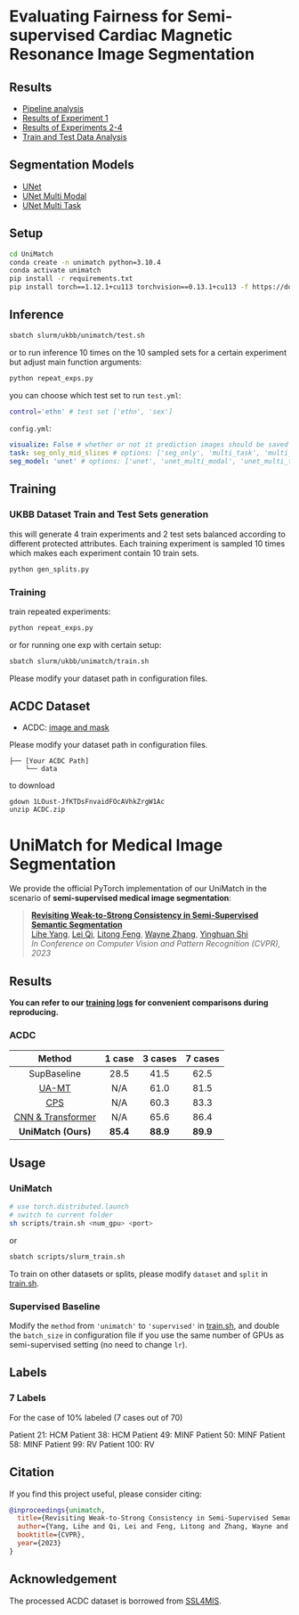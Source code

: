 # Evaluating Fairness for Semi-supervised Cardiac Magnetic Resonance Image Segmentation

## Results

- [Pipeline analysis](./tasks_analysis.ipynb)
- [Results of Experiment 1](./ukbb_exp1_analysis.ipynb)
- [Results of Experiments 2-4](./ukbb_repeated_exps_analysis.ipynb)
- [Train and Test Data Analysis](./ukbb_sets_analysis.ipynb)

## Segmentation Models

- [UNet](./model/unet.py)
- [UNet Multi Modal](./model/unet_multi_modal.py)
- [UNet Multi Task](./model/unet_multi_task.py)

## Setup

```bash
cd UniMatch
conda create -n unimatch python=3.10.4
conda activate unimatch
pip install -r requirements.txt
pip install torch==1.12.1+cu113 torchvision==0.13.1+cu113 -f https://download.pytorch.org/whl/torch_stable.html
```

## Inference

```bash
sbatch slurm/ukbb/unimatch/test.sh
```

or to run inference 10 times on the 10 sampled sets for a certain experiment but adjust main function arguments:
```bash
python repeat_exps.py
```

you can choose which test set to run `test.yml`:
```sh
control='ethn' # test set ['ethn', 'sex']
```

`config.yml`:
```yml
visualize: False # whether or not it prediction images should be saved
task: seg_only_mid_slices # options: ['seg_only', 'multi_task', 'multi_modal', 'seg_only_mid_slices']
seg_model: 'unet' # options: ['unet', 'unet_multi_modal', 'unet_multi_task']
```

## Training

### UKBB Dataset Train and Test Sets generation

this will generate 4 train experiments and 2 test sets balanced according to different protected attributes. Each training experiment is sampled 10 times which makes each experiment contain 10 train sets.

```bash
python gen_splits.py
```

### Training

train repeated experiments:
```bash
python repeat_exps.py
```

or for running one exp with certain setup:
```bash
sbatch slurm/ukbb/unimatch/train.sh
```

Please modify your dataset path in configuration files.

## ACDC Dataset

- ACDC: [image and mask](https://drive.google.com/file/d/1LOust-JfKTDsFnvaidFOcAVhkZrgW1Ac/view?usp=sharing)

Please modify your dataset path in configuration files.

```
├── [Your ACDC Path]
    └── data
```

to download

```
gdown 1LOust-JfKTDsFnvaidFOcAVhkZrgW1Ac
unzip ACDC.zip
```

# UniMatch for Medical Image Segmentation

We provide the official PyTorch implementation of our UniMatch in the scenario of **semi-supervised medical image segmentation**:

> **[Revisiting Weak-to-Strong Consistency in Semi-Supervised Semantic Segmentation](https://arxiv.org/abs/2208.09910)**</br>
> [Lihe Yang](https://liheyoung.github.io), [Lei Qi](http://palm.seu.edu.cn/qilei), [Litong Feng](https://scholar.google.com/citations?user=PnNAAasAAAAJ&hl=en), [Wayne Zhang](http://www.statfe.com), [Yinghuan Shi](https://cs.nju.edu.cn/shiyh/index.htm)</br>
> *In Conference on Computer Vision and Pattern Recognition (CVPR), 2023*


## Results

**You can refer to our [training logs](https://github.com/LiheYoung/UniMatch/blob/main/more-scenarios/medical/training-logs) for convenient comparisons during reproducing.**

### ACDC


| Method                      | 1 case        | 3 cases       | 7 cases       |
| :-------------------------: | :-------: | :-------: | :-------: |
| SupBaseline                 | 28.5      | 41.5      | 62.5      |
| [UA-MT](https://arxiv.org/abs/1907.07034)             | N/A      | 61.0      | 81.5      |
| [CPS](https://arxiv.org/abs/2106.01226)                        | N/A      | 60.3      | 83.3      |
| [CNN & Transformer](https://arxiv.org/abs/2112.04894)                       | N/A      | 65.6      | 86.4      |
| **UniMatch (Ours)**         | **85.4**  | **88.9**  | **89.9**  |




## Usage

### UniMatch

```bash
# use torch.distributed.launch
# switch to current folder
sh scripts/train.sh <num_gpu> <port>
```

or
```bash
sbatch scripts/slurm_train.sh
```

To train on other datasets or splits, please modify
``dataset`` and ``split`` in [train.sh](https://github.com/LiheYoung/UniMatch/blob/main/more-scenarios/medical/scripts/train.sh).


### Supervised Baseline

Modify the ``method`` from ``'unimatch'`` to ``'supervised'`` in [train.sh](https://github.com/LiheYoung/UniMatch/blob/main/more-scenarios/medical/scripts/train.sh), and double the ``batch_size`` in configuration file if you use the same number of GPUs as semi-supervised setting (no need to change ``lr``). 


## Labels

### 7 Labels

For the case of 10% labeled (7 cases out of 70)

Patient 21: HCM
Patient 38: HCM
Patient 49: MINF
Patient 50: MINF
Patient 58: MINF
Patient 99: RV
Patient 100: RV

## Citation

If you find this project useful, please consider citing:

```bibtex
@inproceedings{unimatch,
  title={Revisiting Weak-to-Strong Consistency in Semi-Supervised Semantic Segmentation},
  author={Yang, Lihe and Qi, Lei and Feng, Litong and Zhang, Wayne and Shi, Yinghuan},
  booktitle={CVPR},
  year={2023}
}
```


## Acknowledgement

The processed ACDC dataset is borrowed from [SSL4MIS](https://github.com/HiLab-git/SSL4MIS).

